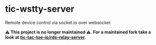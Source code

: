 # tic-wstty-server
Remote device control via socket.io over websocket

**⚠️ This project is no longer maintained ⚠️. For a maintained fork take a look at [tic-tac-toe-io/rds-relay-server](https://github.com/tic-tac-toe-io/rds-relay-server).**
